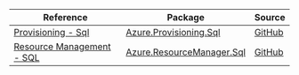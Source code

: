 | Reference | Package | Source |
|---|---|---|
|[Provisioning - Sql](provisioning.sql-readme.md)|[Azure.Provisioning.Sql](https://www.nuget.org/packages/Azure.Provisioning.Sql)|[GitHub](https://github.com/Azure/azure-sdk-for-net/blob/main/sdk/provisioning/Azure.Provisioning.Sql)|
|[Resource Management - SQL](resourcemanager.sql-readme.md)|[Azure.ResourceManager.Sql](https://www.nuget.org/packages/Azure.ResourceManager.Sql)|[GitHub](https://github.com/Azure/azure-sdk-for-net/blob/main/sdk/sqlmanagement/Azure.ResourceManager.Sql)|
